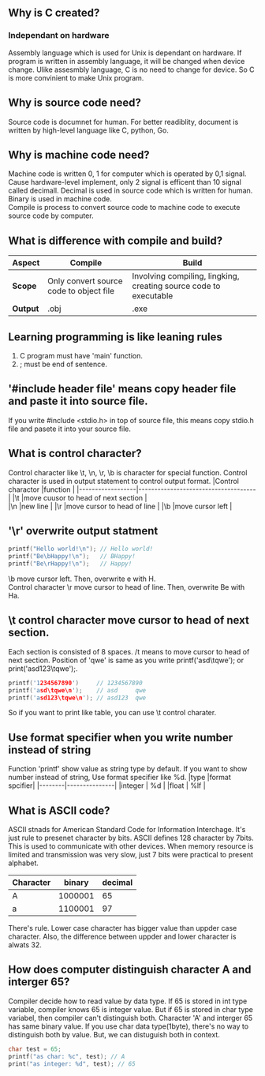 ## Why is C created?

### Independant on hardware   
Assembly language which is used for Unix is dependant on hardware. If program is written in assembly language, it will be changed when device change.
Ulike assesmbly language, C is no need to change for device. So C is more convinient to make Unix program.


## Why is source code need?
Source code is documnet for human. For better readiblity, document is written by high-level language like C, python, Go.


## Why is machine code need?
Machine code is written 0, 1 for computer which is operated by 0,1 signal. Cause hardware-level implement, only 2 signal is efficent than 10 signal called decimall. Decimal is used in source code which is written for human. Binary is used in machine code.   
Compile is process to convert source code to machine code to execute source code by computer.


## What is difference with compile and build?

|Aspect            |Compile                                |Build                                                             |
|------------------|---------------------------------------|------------------------------------------------------------------|
|**Scope**         |Only convert source code to object file| Involving compiling, lingking, creating source code to executable|
|**Output**        |.obj                                   |.exe                                                              |


## Learning programming is like leaning rules
1. C program must have 'main' function.
2. ; must be end of sentence.


## '#include header file' means copy header file and paste it into source file.
If you write #include <stdio.h> in top of source file, this means copy stdio.h file and pasete it into your source file.


## What is control character?
Control character like \t, \n, \r, \b is character for special function. Control character is used in output statement to control output format.
|Control charactor |function                             |
|------------------|-------------------------------------|
|\t                |move cuusor to head of next section  |           
|\n                |new line                             |
|\r                |move cursor to head of line          |
|\b                |move cursor left                     |


## '\r' overwrite output statment
```c
printf("Hello world!\n"); // Hello world!
printf("Be\bHappy!\n");   // BHappy!
printf("Be\rHappy!\n");   // Happy!
```
\b move cursor left. Then, overwrite e with H.   
Control character \r move cursor to head of line. Then, overwrite Be with Ha.

## \t control character move cursor to head of next section.
Each section is consisted of 8 spaces. /t means to move cursor to head of next section. Position of 'qwe' is same as you write  printf('asd\tqwe'); or print('asd123\tqwe');.

```c
printf('1234567890')     // 1234567890
printf('asd\tqwe\n');    // asd     qwe
printf('asd123\tqwe\n'); // asd123  qwe
```

So if you want to print like table, you can use \t control charater.


## Use format specifier when you write number instead of string
Function 'printf' show value as string type by default. If you want to show number instead of string, Use format specifier like %d.
|type    |format spcifier|
|--------|---------------|
|integer | %d            |
|float   | %lf           |


## What is ASCII code?
ASCII stnads for American Standard Code for Information Interchage. It's just rule to presenet character by bits. ASCII defines 128 character by 7bits. This is used to communicate with other devices. When memory resource is limited and transmission was very slow, just 7 bits were practical to present alphabet.

|Character|binary |decimal|
|---------|-------|-------|
|A        |1000001|65     |
|a        |1100001|97     |

There's rule. Lower case character has bigger value than uppder case character. Also, the difference between uppder and lower character is alwats 32.


## How does computer distinguish character A and interger 65?
Compiler decide how to read value by data type. If 65 is stored in int type variable, compiler knows 65 is integer value. But if 65 is stored in char type variabel, then compiler can't distinguish both. Character 'A' and interger 65 has same binary value. If you use char data type(1byte), there's no way to distinguish both by value. But, we can distuguish both in context.
```c
char test = 65;
printf("as char: %c", test); // A
print("as integer: %d", test); // 65
```
